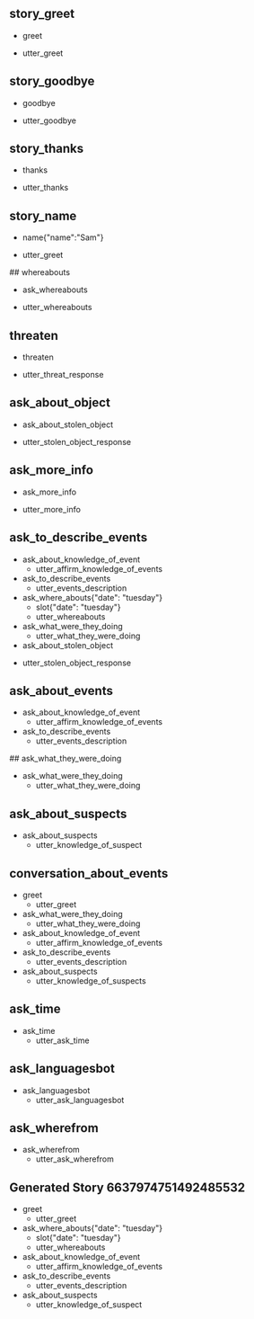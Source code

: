 ## story_greet <!--- The name of the story. It is not mandatory, but useful for debugging. --> 
* greet <!--- User input expressed as intent. In this case it represents users message 'Hello'. --> 
 - utter_greet <!--- The response of the chatbot expressed as an action. In this case it represents chatbot's response 'Hello, how can I help?' --> 
 
## story_goodbye
* goodbye
 - utter_goodbye

## story_thanks
* thanks
 - utter_thanks
 
## story_name
* name{"name":"Sam"}
 - utter_greet
 
## whereabouts
* ask_whereabouts
 - utter_whereabouts

## threaten
* threaten
 - utter_threat_response

## ask_about_object
* ask_about_stolen_object
 - utter_stolen_object_response

## ask_more_info
* ask_more_info
 - utter_more_info

## ask_to_describe_events
* ask_about_knowledge_of_event
  - utter_affirm_knowledge_of_events
* ask_to_describe_events
  - utter_events_description
* ask_where_abouts{"date": "tuesday"}
  - slot{"date": "tuesday"}
  - utter_whereabouts
* ask_what_were_they_doing
  - utter_what_they_were_doing
* ask_about_stolen_object
 - utter_stolen_object_response

## ask_about_events
* ask_about_knowledge_of_event
  - utter_affirm_knowledge_of_events
* ask_to_describe_events
  - utter_events_description

## ask_what_they_were_doing
* ask_what_were_they_doing
  - utter_what_they_were_doing

## ask_about_suspects
* ask_about_suspects
    - utter_knowledge_of_suspect

## conversation_about_events
* greet
    - utter_greet
* ask_what_were_they_doing
    - utter_what_they_were_doing
* ask_about_knowledge_of_event
    - utter_affirm_knowledge_of_events
* ask_to_describe_events
    - utter_events_description
* ask_about_suspects
    - utter_knowledge_of_suspects

## ask_time
* ask_time
    - utter_ask_time

## ask_languagesbot
* ask_languagesbot
    - utter_ask_languagesbot

## ask_wherefrom
* ask_wherefrom
    - utter_ask_wherefrom

## Generated Story 6637974751492485532
* greet
    - utter_greet
* ask_where_abouts{"date": "tuesday"}
    - slot{"date": "tuesday"}
    - utter_whereabouts
* ask_about_knowledge_of_event
    - utter_affirm_knowledge_of_events
* ask_to_describe_events
    - utter_events_description
* ask_about_suspects
    - utter_knowledge_of_suspect

